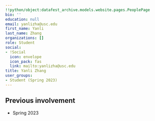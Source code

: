 ```yaml
---
!!python/object:datafest_archive.models.website.pages.PeoplePage
bio: ''
education: null
email: yanlizha@usc.edu
first_name: Yanli
last_name: Zhang
organizations: []
role: Student
social:
- !Social
  icon: envelope
  icon_pack: fas
  link: mailto:yanlizha@usc.edu
title: Yanli Zhang
user_groups:
- Student (Spring 2023)
---
```



## Previous involvement

* Spring 2023

